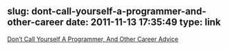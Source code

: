 slug: dont-call-yourself-a-programmer-and-other-career
date: 2011-11-13 17:35:49
type: link
---

[Don’t Call Yourself A Programmer, And Other Career Advice](http://www.kalzumeus.com/2011/10/28/dont-call-yourself-a-programmer/)
